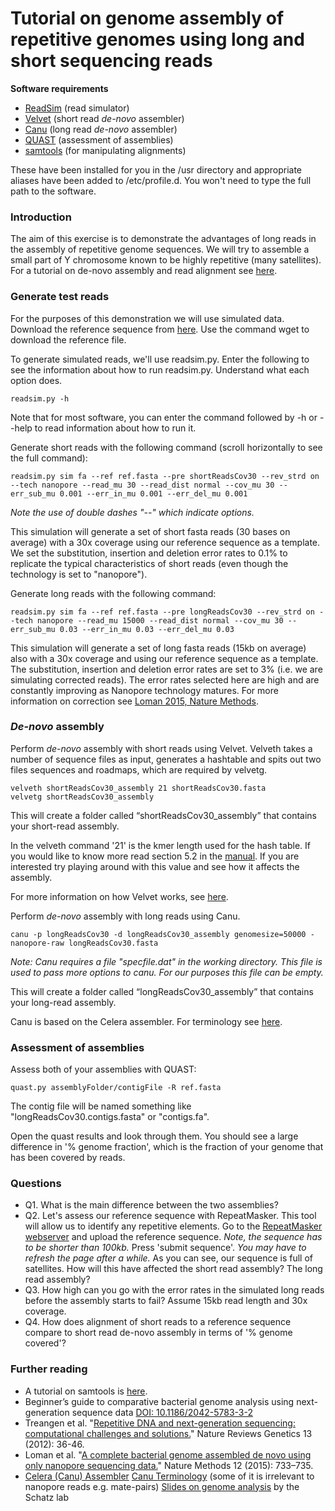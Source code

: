 # Tutorial on genome assembly of repetitive genomes using long and short sequencing reads

**Software requirements**
- [ReadSim](http://sourceforge.net/p/readsim/wiki/manual/) (read simulator)
- [Velvet](https://www.ebi.ac.uk/~zerbino/velvet/) (short read *de-novo* assembler)
- [Canu](https://github.com/marbl/canu/releases) (long read *de-novo* assembler)
- [QUAST](http://bioinf.spbau.ru/quast) (assessment of assemblies)
- [samtools](http://www.htslib.org/download/) (for manipulating alignments)

These have been installed for you in the /usr directory and appropriate aliases have been added to /etc/profile.d.  You won't need to type the full path to the software.


### Introduction
The aim of this exercise is to demonstrate the advantages of long reads in the assembly of repetitive genome sequences. We will try to assemble a small part of Y chromosome known to be highly repetitive (many satellites). For a tutorial on de-novo assembly and read alignment see [here](https://github.com/demharters/assemblyTutorial).


### Generate test reads
For the purposes of this demonstration we will use simulated data. Download the reference sequence from [here](https://figshare.com/s/97580ff5981bed6e921a).  Use the command wget to download the reference file.

To generate simulated reads, we'll use readsim.py.  Enter the following to see the information about how to run readsim.py.  Understand what each option does.

```
readsim.py -h
```

Note that for most software, you can enter the command followed by -h or --help to read information about how to run it.

Generate short reads with the following command (scroll horizontally to see the full command):

```
readsim.py sim fa --ref ref.fasta --pre shortReadsCov30 --rev_strd on --tech nanopore --read_mu 30 --read_dist normal --cov_mu 30 --err_sub_mu 0.001 --err_in_mu 0.001 --err_del_mu 0.001
```
*Note the use of double dashes "--" which indicate options.*

This simulation will generate a set of short fasta reads (30 bases on average) with a 30x coverage using our reference sequence as a template. We set the substitution, insertion and deletion error rates to 0.1% to replicate the typical characteristics of short reads (even though the technology is set to "nanopore").

Generate long reads with the following command:

```
readsim.py sim fa --ref ref.fasta --pre longReadsCov30 --rev_strd on --tech nanopore --read_mu 15000 --read_dist normal --cov_mu 30 --err_sub_mu 0.03 --err_in_mu 0.03 --err_del_mu 0.03
```

This simulation will generate a set of long fasta reads (15kb on average) also with a 30x coverage and using our reference sequence as a template. The substitution, insertion and deletion error rates are set to 3% (i.e. we are simulating corrected reads). The error rates selected here are high and are constantly improving as Nanopore technology matures. For more information on correction see [Loman 2015, Nature Methods](http://www.nature.com/nmeth/journal/v12/n8/full/nmeth.3444.html).


### *De-novo* assembly
Perform *de-novo* assembly with short reads using Velvet.  Velveth takes a number of sequence files as input, generates a hashtable and spits out two files sequences and roadmaps, which are required by velvetg.

``` 
velveth shortReadsCov30_assembly 21 shortReadsCov30.fasta
velvetg shortReadsCov30_assembly
```
This will create a folder called “shortReadsCov30_assembly” that contains your short-read assembly.

In the velveth command '21' is the kmer length used for the hash table. If you would like to know more read section 5.2 in the [manual](http://www.ebi.ac.uk/~zerbino/velvet/Manual.pdf). If you are interested try playing around with this value and see how it affects the assembly.

For more information on how Velvet works, see [here](http://microbialinformaticsj.biomedcentral.com/articles/10.1186/2042-5783-3-2).

Perform *de-novo* assembly with long reads using Canu.

```
canu -p longReadsCov30 -d longReadsCov30_assembly genomesize=50000 -nanopore-raw longReadsCov30.fasta
```
*Note: Canu requires a file "specfile.dat" in the working directory. This file is used to pass more options to canu. For our purposes this file can be empty.*

This will create a folder called “longReadsCov30_assembly” that contains your long-read assembly.

Canu is based on the Celera assembler. For terminology see [here](http://wgs-assembler.sourceforge.net/wiki/index.php/Celera_Assembler_Terminology).


### Assessment of assemblies
Assess both of your assemblies with QUAST:

```
quast.py assemblyFolder/contigFile -R ref.fasta
```
The contig file will be named something like "longReadsCov30.contigs.fasta" or "contigs.fa".

Open the quast results and look through them. You should see a large difference in '% genome fraction', which is the fraction of your genome that has been covered by reads.


### Questions
- Q1. What is the main difference between the two assemblies?
- Q2. Let's assess our reference sequence with RepeatMasker. This tool will allow us to identify any repetitive elements.
Go to the [RepeatMasker webserver](http://www.repeatmasker.org/cgi-bin/WEBRepeatMasker) and upload the reference sequence.
*Note, the sequence has to be shorter than 100kb.* Press 'submit sequence'.
*You may have to refresh the page after a while.*
As you can see, our sequence is full of satellites. How will this have affected the short read assembly?  The long read assembly?
- Q3. How high can you go with the error rates in the simulated long reads before the assembly starts to fail? Assume 15kb read length and 30x coverage.
- Q4. How does alignment of short reads to a reference sequence compare to short read de-novo assembly in terms of '% genome covered'?


### Further reading
- A tutorial on samtools is [here](http://biobits.org/samtools_primer.html).
- Beginner’s guide to comparative bacterial genome analysis using next-generation sequence data
[DOI: 10.1186/2042-5783-3-2](http://microbialinformaticsj.biomedcentral.com/articles/10.1186/2042-5783-3-2)
- Treangen et al. "[Repetitive DNA and next-generation sequencing: computational challenges and solutions.](http://www.nature.com/nrg/journal/v13/n1/full/nrg3117.html)" Nature Reviews Genetics 13 (2012): 36-46.
- Loman et al. "[A complete bacterial genome assembled de novo using only nanopore sequencing data.](https://www.nature.com/articles/nmeth.3444)" Nature Methods 12 (2015): 733–735.
- [Celera (Canu) Assembler](http://wgs-assembler.sourceforge.net/wiki/index.php/Celera_Assembler_Terminology)
 [Canu Terminology](http://wgs-assembler.sourceforge.net/wiki/index.php/Celera_Assembler_Terminology) (some of it is irrelevant to nanopore reads e.g. mate-pairs)
[Slides on genome analysis](http://schatzlab.cshl.edu/teaching/) by the Schatz lab
